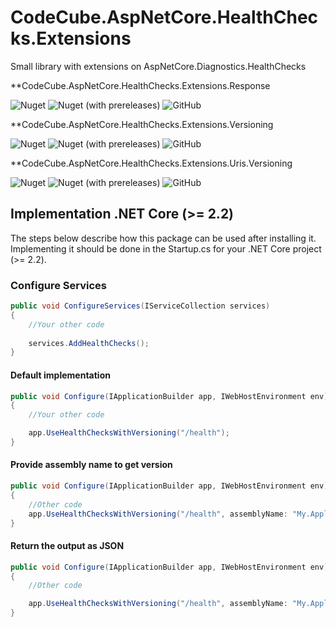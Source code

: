 # CodeCube.AspNetCore.HealthChecks.Extensions
Small library with extensions on AspNetCore.Diagnostics.HealthChecks

**CodeCube.AspNetCore.HealthChecks.Extensions.Response

![Nuget](https://img.shields.io/nuget/dt/CodeCube.AspNetCore.HealthChecks.Extensions.Response?style=for-the-badge)
![Nuget (with prereleases)](https://img.shields.io/nuget/vpre/CodeCube.AspNetCore.HealthChecks.Extensions.Response?style=for-the-badge)
![GitHub](https://img.shields.io/github/license/roblohmann/CodeCube.AspNetCore.HealthChecks.Extensions?style=for-the-badge)

**CodeCube.AspNetCore.HealthChecks.Extensions.Versioning

![Nuget](https://img.shields.io/nuget/dt/CodeCube.AspNetCore.HealthChecks.Extensions.Versioning?style=for-the-badge)
![Nuget (with prereleases)](https://img.shields.io/nuget/vpre/CodeCube.AspNetCore.HealthChecks.Extensions.Versioning?style=for-the-badge)
![GitHub](https://img.shields.io/github/license/roblohmann/CodeCube.AspNetCore.HealthChecks.Extensions?style=for-the-badge)

**CodeCube.AspNetCore.HealthChecks.Extensions.Uris.Versioning

![Nuget](https://img.shields.io/nuget/dt/CodeCube.AspNetCore.HealthChecks.Extensions.Uris.Versioning?style=for-the-badge)
![Nuget (with prereleases)](https://img.shields.io/nuget/vpre/CodeCube.AspNetCore.HealthChecks.Extensions.Uris.Versioning?style=for-the-badge)
![GitHub](https://img.shields.io/github/license/roblohmann/CodeCube.AspNetCore.HealthChecks.Extensions?style=for-the-badge)

## Implementation .NET Core (>= 2.2)
The steps below describe how this package can be used after installing it.
Implementing it should be done in the Startup.cs for your .NET Core project (>= 2.2).

### Configure Services
```` C#
public void ConfigureServices(IServiceCollection services)
{
    //Your other code
    
    services.AddHealthChecks();
}
````


#### Default implementation
``` C#
public void Configure(IApplicationBuilder app, IWebHostEnvironment env)
{
    //Your other code

    app.UseHealthChecksWithVersioning("/health");
}
```

#### Provide assembly name to get version
``` C#
public void Configure(IApplicationBuilder app, IWebHostEnvironment env)
{
    //Other code
    app.UseHealthChecksWithVersioning("/health", assemblyName: "My.Application.Namespace");
}
```

#### Return the output as JSON
``` C#
public void Configure(IApplicationBuilder app, IWebHostEnvironment env)
{
    //Other code

    app.UseHealthChecksWithVersioning("/health", assemblyName: "My.Application.Namespace", responseAsJson: true);
}
```
